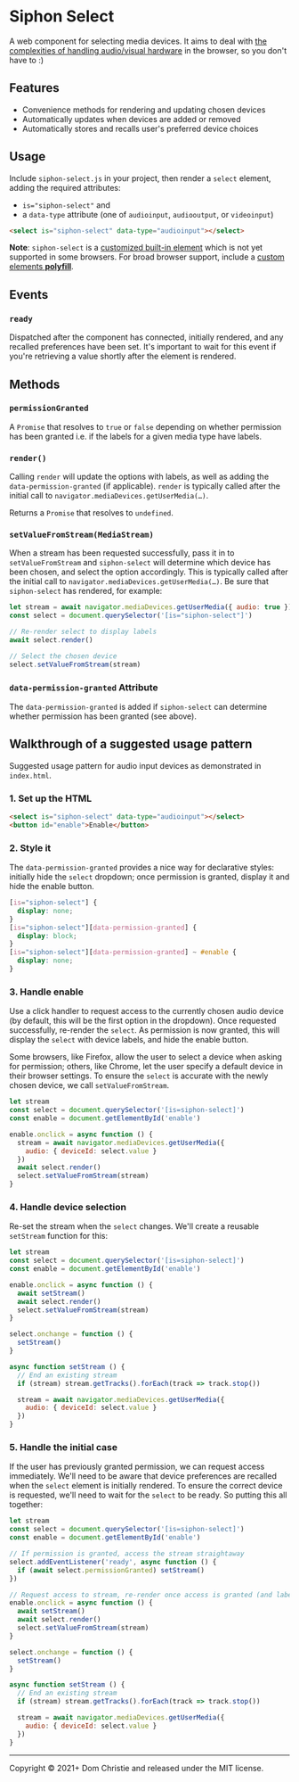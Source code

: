 # Siphon Select

A web component for selecting media devices. It aims to deal with [the complexities of handling audio/visual hardware](https://dev.to/lazerwalker/why-video-chat-is-a-hard-technical-problem-43gj#problem-1-accessing-av-hardware) in the browser, so you don't have to :)

## Features

- Convenience methods for rendering and updating chosen devices
- Automatically updates when devices are added or removed
- Automatically stores and recalls user's preferred device choices

## Usage

Include `siphon-select.js` in your project, then render a `select` element, adding the required attributes:

- `is="siphon-select"` and
- a `data-type` attribute (one of `audioinput`, `audiooutput`, or `videoinput`)

```html
<select is="siphon-select" data-type="audioinput"></select>
```

**Note**: `siphon-select` is a [customized built-in element](https://developer.mozilla.org/en-US/docs/Web/Web_Components/Using_custom_elements#customized_built-in_elements) which is not yet supported in some browsers. For broad browser support, include a [custom elements **polyfill**](https://github.com/ungap/custom-elements).

## Events

### `ready`

Dispatched after the component has connected, initially rendered, and any recalled preferences have been set. It's important to wait for this event if you're retrieving a value shortly after the element is rendered.

## Methods

### `permissionGranted`

A `Promise` that resolves to `true` or `false` depending on whether permission has been granted i.e. if the labels for a given media type have labels.

### `render()`

Calling `render` will update the options with labels, as well as adding the `data-permission-granted` (if applicable). `render` is typically called after the initial call to `navigator.mediaDevices.getUserMedia(…)`.

Returns a `Promise` that resolves to `undefined`.

### `setValueFromStream(MediaStream)`

When a stream has been requested successfully, pass it in to `setValueFromStream` and `siphon-select` will determine which device has been chosen, and select the option accordingly. This is typically called after the initial call to `navigator.mediaDevices.getUserMedia(…)`. Be sure that `siphon-select` has rendered, for example:

```js
let stream = await navigator.mediaDevices.getUserMedia({ audio: true })
const select = document.querySelector('[is="siphon-select"]')

// Re-render select to display labels
await select.render()

// Select the chosen device
select.setValueFromStream(stream)
```
### `data-permission-granted` Attribute

The `data-permission-granted` is added if `siphon-select` can determine whether permission has been granted (see above).

## Walkthrough of a suggested usage pattern

Suggested usage pattern for audio input devices as demonstrated in `index.html`.

### 1. Set up the HTML

```html
<select is="siphon-select" data-type="audioinput"></select>
<button id="enable">Enable</button>
```

### 2. Style it

The `data-permission-granted` provides a nice way for declarative styles: initially hide the `select` dropdown; once permission is granted, display it and hide the enable button.

```css
[is="siphon-select"] {
  display: none;
}
[is="siphon-select"][data-permission-granted] {
  display: block;
}
[is="siphon-select"][data-permission-granted] ~ #enable {
  display: none;
}
```

### 3. Handle enable

Use a click handler to request access to the currently chosen audio device (by default, this will be the first option in the dropdown). Once requested successfully, re-render the `select`. As permission is now granted, this will display the `select` with device labels, and hide the enable button.

Some browsers, like Firefox, allow the user to select a device when asking for permission; others, like Chrome, let the user specify a default device in their browser settings. To ensure the `select` is accurate with the newly chosen device, we call `setValueFromStream`.

```js
let stream
const select = document.querySelector('[is=siphon-select]')
const enable = document.getElementById('enable')

enable.onclick = async function () {
  stream = await navigator.mediaDevices.getUserMedia({
    audio: { deviceId: select.value }
  })
  await select.render()
  select.setValueFromStream(stream)
}
```

### 4. Handle device selection

Re-set the stream when the `select` changes. We'll create a reusable `setStream` function for this:

```js
let stream
const select = document.querySelector('[is=siphon-select]')
const enable = document.getElementById('enable')

enable.onclick = async function () {
  await setStream()
  await select.render()
  select.setValueFromStream(stream)
}

select.onchange = function () {
  setStream()
}

async function setStream () {
  // End an existing stream
  if (stream) stream.getTracks().forEach(track => track.stop())

  stream = await navigator.mediaDevices.getUserMedia({
    audio: { deviceId: select.value }
  })
}
```

### 5. Handle the initial case

If the user has previously granted permission, we can request access immediately. We'll need to be aware that device preferences are recalled when the `select` element is initially rendered. To ensure the correct device is requested, we'll need to wait for the `select` to be ready. So putting this all together:

```js
let stream
const select = document.querySelector('[is=siphon-select]')
const enable = document.getElementById('enable')

// If permission is granted, access the stream straightaway
select.addEventListener('ready', async function () {
  if (await select.permissionGranted) setStream()
})

// Request access to stream, re-render once access is granted (and labels are available), then set the value
enable.onclick = async function () {
  await setStream()
  await select.render()
  select.setValueFromStream(stream)
}

select.onchange = function () {
  setStream()
}

async function setStream () {
  // End an existing stream
  if (stream) stream.getTracks().forEach(track => track.stop())

  stream = await navigator.mediaDevices.getUserMedia({
    audio: { deviceId: select.value }
  })
}
```

---

Copyright © 2021+ Dom Christie and released under the MIT license.
